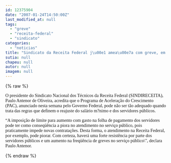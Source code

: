 ```yaml
---
id: 12375904
date: "2007-01-24T14:50:00Z"
last_modified_at: null
tags:
  - "greve"
  - "receita-federal"
  - "sindicato"
categories:
  - "noticias"
title: "Sindicato da Receita Federal j\u00e1 amea\u00e7a com greve, em resposta aos limites salariais do PAC"
sutia: null
chapeu: null
autor: null
imagem: null
---
```

{% raw %}
<p><P><FONT face=Verdana>O presidente do Sindicato Nacional dos Técnicos da Receita Federal (SINDIRECEITA), Paulo Antenor de Oliveira, acredita que o Programa de Aceleração do Crescimento (PAC), anunciado nesta semana pelo Governo Federal, pode não ser tão adequado quando trata das regras que definem o reajuste do salário m?nimo e dos servidores públicos. </FONT></P></p>
<p><P><FONT face=Verdana>“A imposição de limite para aumento com gasto na folha de pagamento dos servidores pode ter como conseqüência a piora no atendimento no serviço público, pois praticamente impede novas contratações. Desta forma, o atendimento na Receita Federal, por exemplo, pode piorar. Com certeza, haverá uma forte resistência por parte dos servidores públicos e um aumento na freqüência de greves no serviço público\", declara Paulo Antenor.</FONT></P> </p>
{% endraw %}